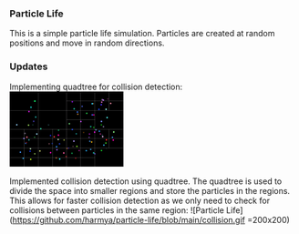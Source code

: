 ### Particle Life

This is a simple particle life simulation. Particles are created at random positions and move in random directions. 

### Updates
Implementing quadtree for collision detection:
<img src="quad.gif" width="200">

Implemented collision detection using quadtree. The quadtree is used to divide the space into smaller regions and store the particles in the regions. This allows for faster collision detection as we only need to check for collisions between particles in the same region:
![Particle Life](https://github.com/harmya/particle-life/blob/main/collision.gif =200x200)
